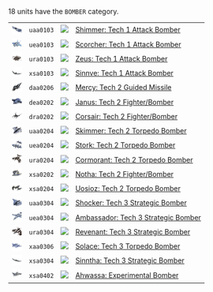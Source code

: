 18 units have the <code>BOMBER</code> category.
<table>
    <tr>
        <td><a href="UAA0103"><img src="icons/units/UAA0103_icon.png" width="21px" /></a></td>
        <td><code>uaa0103</code></td>
        <td><a href="Forged Alliance Forever"><img src="icons/mods/mod.png" width="21px" /></a></td>
        <td><a href="UAA0103">Shimmer: Tech 1 Attack Bomber</a></td>
    </tr>
    <tr>
        <td><a href="UEA0103"><img src="icons/units/UEA0103_icon.png" width="21px" /></a></td>
        <td><code>uea0103</code></td>
        <td><a href="Forged Alliance Forever"><img src="icons/mods/mod.png" width="21px" /></a></td>
        <td><a href="UEA0103">Scorcher: Tech 1 Attack Bomber</a></td>
    </tr>
    <tr>
        <td><a href="URA0103"><img src="icons/units/URA0103_icon.png" width="21px" /></a></td>
        <td><code>ura0103</code></td>
        <td><a href="Forged Alliance Forever"><img src="icons/mods/mod.png" width="21px" /></a></td>
        <td><a href="URA0103">Zeus: Tech 1 Attack Bomber</a></td>
    </tr>
    <tr>
        <td><a href="XSA0103"><img src="icons/units/XSA0103_icon.png" width="21px" /></a></td>
        <td><code>xsa0103</code></td>
        <td><a href="Forged Alliance Forever"><img src="icons/mods/mod.png" width="21px" /></a></td>
        <td><a href="XSA0103">Sinnve: Tech 1 Attack Bomber</a></td>
    </tr>
    <tr>
        <td><a href="DAA0206"><img src="icons/units/DAA0206_icon.png" width="21px" /></a></td>
        <td><code>daa0206</code></td>
        <td><a href="Forged Alliance Forever"><img src="icons/mods/mod.png" width="21px" /></a></td>
        <td><a href="DAA0206">Mercy: Tech 2 Guided Missile</a></td>
    </tr>
    <tr>
        <td><a href="DEA0202"><img src="icons/units/DEA0202_icon.png" width="21px" /></a></td>
        <td><code>dea0202</code></td>
        <td><a href="Forged Alliance Forever"><img src="icons/mods/mod.png" width="21px" /></a></td>
        <td><a href="DEA0202">Janus: Tech 2 Fighter/Bomber</a></td>
    </tr>
    <tr>
        <td><a href="DRA0202"><img src="icons/units/DRA0202_icon.png" width="21px" /></a></td>
        <td><code>dra0202</code></td>
        <td><a href="Forged Alliance Forever"><img src="icons/mods/mod.png" width="21px" /></a></td>
        <td><a href="DRA0202">Corsair: Tech 2 Fighter/Bomber</a></td>
    </tr>
    <tr>
        <td><a href="UAA0204"><img src="icons/units/UAA0204_icon.png" width="21px" /></a></td>
        <td><code>uaa0204</code></td>
        <td><a href="Forged Alliance Forever"><img src="icons/mods/mod.png" width="21px" /></a></td>
        <td><a href="UAA0204">Skimmer: Tech 2 Torpedo Bomber</a></td>
    </tr>
    <tr>
        <td><a href="UEA0204"><img src="icons/units/UEA0204_icon.png" width="21px" /></a></td>
        <td><code>uea0204</code></td>
        <td><a href="Forged Alliance Forever"><img src="icons/mods/mod.png" width="21px" /></a></td>
        <td><a href="UEA0204">Stork: Tech 2 Torpedo Bomber</a></td>
    </tr>
    <tr>
        <td><a href="URA0204"><img src="icons/units/URA0204_icon.png" width="21px" /></a></td>
        <td><code>ura0204</code></td>
        <td><a href="Forged Alliance Forever"><img src="icons/mods/mod.png" width="21px" /></a></td>
        <td><a href="URA0204">Cormorant: Tech 2 Torpedo Bomber</a></td>
    </tr>
    <tr>
        <td><a href="XSA0202"><img src="icons/units/XSA0202_icon.png" width="21px" /></a></td>
        <td><code>xsa0202</code></td>
        <td><a href="Forged Alliance Forever"><img src="icons/mods/mod.png" width="21px" /></a></td>
        <td><a href="XSA0202">Notha: Tech 2 Fighter/Bomber</a></td>
    </tr>
    <tr>
        <td><a href="XSA0204"><img src="icons/units/XSA0204_icon.png" width="21px" /></a></td>
        <td><code>xsa0204</code></td>
        <td><a href="Forged Alliance Forever"><img src="icons/mods/mod.png" width="21px" /></a></td>
        <td><a href="XSA0204">Uosioz: Tech 2 Torpedo Bomber</a></td>
    </tr>
    <tr>
        <td><a href="UAA0304"><img src="icons/units/UAA0304_icon.png" width="21px" /></a></td>
        <td><code>uaa0304</code></td>
        <td><a href="Forged Alliance Forever"><img src="icons/mods/mod.png" width="21px" /></a></td>
        <td><a href="UAA0304">Shocker: Tech 3 Strategic Bomber</a></td>
    </tr>
    <tr>
        <td><a href="UEA0304"><img src="icons/units/UEA0304_icon.png" width="21px" /></a></td>
        <td><code>uea0304</code></td>
        <td><a href="Forged Alliance Forever"><img src="icons/mods/mod.png" width="21px" /></a></td>
        <td><a href="UEA0304">Ambassador: Tech 3 Strategic Bomber</a></td>
    </tr>
    <tr>
        <td><a href="URA0304"><img src="icons/units/URA0304_icon.png" width="21px" /></a></td>
        <td><code>ura0304</code></td>
        <td><a href="Forged Alliance Forever"><img src="icons/mods/mod.png" width="21px" /></a></td>
        <td><a href="URA0304">Revenant: Tech 3 Strategic Bomber</a></td>
    </tr>
    <tr>
        <td><a href="XAA0306"><img src="icons/units/XAA0306_icon.png" width="21px" /></a></td>
        <td><code>xaa0306</code></td>
        <td><a href="Forged Alliance Forever"><img src="icons/mods/mod.png" width="21px" /></a></td>
        <td><a href="XAA0306">Solace: Tech 3 Torpedo Bomber</a></td>
    </tr>
    <tr>
        <td><a href="XSA0304"><img src="icons/units/XSA0304_icon.png" width="21px" /></a></td>
        <td><code>xsa0304</code></td>
        <td><a href="Forged Alliance Forever"><img src="icons/mods/mod.png" width="21px" /></a></td>
        <td><a href="XSA0304">Sinntha: Tech 3 Strategic Bomber</a></td>
    </tr>
    <tr>
        <td><a href="XSA0402"><img src="icons/units/XSA0402_icon.png" width="21px" /></a></td>
        <td><code>xsa0402</code></td>
        <td><a href="Forged Alliance Forever"><img src="icons/mods/mod.png" width="21px" /></a></td>
        <td><a href="XSA0402">Ahwassa: Experimental Bomber</a></td>
    </tr>
</table>
